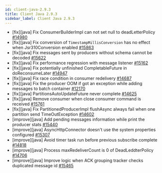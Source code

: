 ```yaml
---
id: client-java-2.9.3
title: Client Java 2.9.3
sidebar_label: Client Java 2.9.3
---
```


- [fix][java] Fix ConsumerBuilderImpl can not set null to deadLetterPolicy [#14980](https://github.com/apache/pulsar/pull/14980)
- [fix][java] Fix conversion of `TimestampMillisConversion` has no effect when Jsr310Conversion enabled [#15863](https://github.com/apache/pulsar/pull/15863)
- [fix][java] Fix messages sent by producers without schema cannot be decoded [#15622](https://github.com/apache/pulsar/pull/15622)
- [fix][java] Fix performance regression with message listener [#15162](https://github.com/apache/pulsar/pull/15162)
- [fix][java] Fix potentially unfinished CompletableFuture in doReconsumeLater [#14947](https://github.com/apache/pulsar/pull/14947)
- [fix][java] Fix race condition in consumer redelivery [#14687](https://github.com/apache/pulsar/pull/14687)
- [fix][java] Fix the producer OOM if got an exception while adding messages to batch container [#12170](https://github.com/apache/pulsar/pull/12170)
- [fix][java] PartitionsAutoUpdateFuture never complete [#14625](https://github.com/apache/pulsar/pull/14625)
- [fix][java] Remove consumer when close consumer command is received [#15761](https://github.com/apache/pulsar/pull/15761)
- [fix][java] Fix PartitionedProducerImpl flushAsync always fail when one partition send TimeOutException [#14602](https://github.com/apache/pulsar/pull/14602)
- [improve][java] Add pending messages information while print the producer stats [#15440](https://github.com/apache/pulsar/pull/15440)
- [improve][java] AsyncHttpConnector doesn't use the system properties configured [#15307](https://github.com/apache/pulsar/pull/15307)
- [improve][java] Avoid timer task run before previous subscribe complete [#14818](https://github.com/apache/pulsar/pull/14818)
- [improve][java] Process maxRedeliverCount is 0 of DeadLeddterPolicy [#14706](https://github.com/apache/pulsar/pull/14706)
- [improve][java] Improve logic when ACK grouping tracker checks duplicated message id [#15465](https://github.com/apache/pulsar/pull/15465)